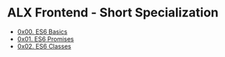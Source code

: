 # ALX Frontend - Short Specialization
* [0x00. ES6 Basics](https://github.com/MpiloNM95/alx-frontend-javascript/tree/main/0x00-ES6_basic)
* [0x01. ES6 Promises](https://github.com/MpiloNM95/alx-frontend-javascript/tree/main/0x01-ES6_promise)
* [0x02. ES6 Classes](https://github.com/MpiloNM95/alx-frontend-javascript/tree/main/0x02-ES6_classes)
